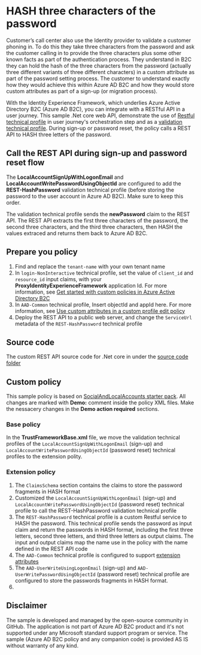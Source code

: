 # HASH three characters of the password 

Customer’s call center also use the Identity provider to validate a customer phoning in. To do this they take three characters from the password and ask the customer calling in to provide the three characters plus some other known facts as part of the authentication process. They understand in B2C they can hold the hash of the three characters from the password (actually three different variants of three different characters) in a custom attribute as part of the password setting process.  The customer to understand exactly how they would achieve this within Azure AD B2C and how they would store custom attributes as part of a sign-up (or migration process). 

With the Identity Experience Framework, which underlies Azure Active Directory B2C (Azure AD B2C), you can integrate with a RESTful API in a user journey. This sample .Net core web API, demonstrate the use of [Restful technical profile](https://docs.microsoft.com/en-us/azure/active-directory-b2c/restful-technical-profile) in user journey's orchestration step and as a [validation technical profile](https://docs.microsoft.com/en-us/azure/active-directory-b2c/validation-technical-profile). During sign-up or password reset, the policy calls a REST API to HASH three letters of the password. 

## Call the REST API during sign-up and password reset flow
The **LocalAccountSignUpWithLogonEmail** and **LocalAccountWritePasswordUsingObjectId** are configured to add the **REST-HashPassword** validation technical profile (before storing the password to the user account in Azure AD B2C). Make sure to keep this order.

The validation technical profile sends the **newPassword** claim to the REST API. The REST API extracts the first three characters of the password, the second three characters, and the third three characters, then HASH the values extraced and returns them back to Azure AD B2C.

## Prepare you policy
1. Find and replace the `tenant-name` with your own tenant name
1. In `login-NonInteractive` technical profile, set the value of `client_id` and `resource_id` input claims, with your **ProxyIdentityExperienceFramework** application Id. For more information, see [Get started with custom policies in Azure Active Directory B2C](https://docs.microsoft.com/en-us/azure/active-directory-b2c/active-directory-b2c-get-started-custom#register-applications)
1. In `AAD-Common` technical profile, Insert objectId and appId here. For more information, see [Use custom attributes in a custom profile edit policy](https://docs.microsoft.com/en-us/azure/active-directory-b2c/active-directory-b2c-create-custom-attributes-profile-edit-custom)
1. Deploy the REST API to a public web server, and change the `ServiceUrl` metadata of the `REST-HashPassword` technical profile

## Source code
The custom REST API source code for .Net core in under the [source code folder](/source-code/dot-net-core)

## Custom policy
This sample policy is based on [SocialAndLocalAccounts starter pack](https://github.com/Azure-Samples/active-directory-b2c-custom-policy-starterpack/tree/master/SocialAndLocalAccounts). All changes are marked with **Demo:** comment inside the policy XML files. Make the nessacery changes in the **Demo action required** sections.

### Base policy
In the **TrustFrameworkBase.xml** file, we move the validation technical profiles of the `LocalAccountSignUpWithLogonEmail` (sign-up) and `LocalAccountWritePasswordUsingObjectId` (password reset) technical profiles to the extension polity. 

### Extension policy
1. The `ClaimsSchema` section contains the claims to store the password fragments in HASH format
1. Customized the `LocalAccountSignUpWithLogonEmail` (sign-up) and `LocalAccountWritePasswordUsingObjectId` (password reset) technical profile to call the REST-HashPassword validation technical profile
1. The `REST-HashPassword` technical profile is a custom Restful service to HASH the password. This technical profile sends the password as input        claim and return the passwords in HASH format, including the first three letters, second three letters, and third three letters as output claims. The input and output claims map the name use in the policy with the name defined in the REST API code 
1. The `AAD-Common` technical profile is configured to support [extension attributes](https://docs.microsoft.com/en-us/azure/active-directory-b2c/active-directory-b2c-create-custom-attributes-profile-edit-custom)
1. The `AAD-UserWriteUsingLogonEmail` (sign-up) and `AAD-UserWritePasswordUsingObjectId` (password reset) technical profile are configured to store the passwords fragments in HASH format.
1. 

## Disclaimer
The sample is developed and managed by the open-source community in GitHub. The application is not part of Azure AD B2C product and it's not supported under any Microsoft standard support program or service. The sample (Azure AD B2C policy and any companion code) is provided AS IS without warranty of any kind.

